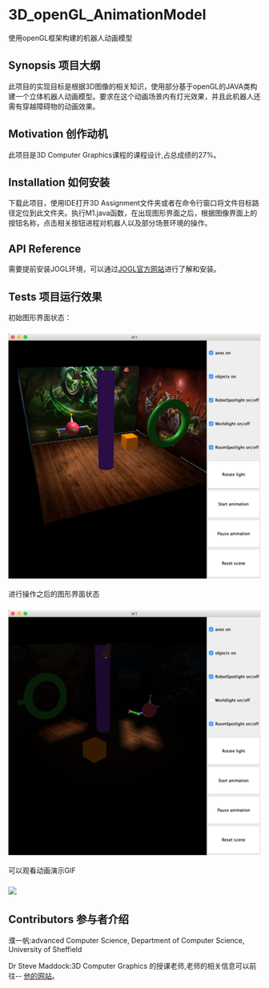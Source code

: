 # 3D_openGL_AnimationModel
使用openGL框架构建的机器人动画模型
## Synopsis 项目大纲
此项目的实现目标是根据3D图像的相关知识，使用部分基于openGL的JAVA类构建一个立体机器人动画模型。要求在这个动画场景内有灯光效果，并且此机器人还需有穿越障碍物的动画效果。
## Motivation 创作动机
此项目是3D Computer Graphics课程的课程设计,占总成绩的27%。
## Installation 如何安装
下载此项目，使用IDE打开3D Assignment文件夹或者在命令行窗口将文件目标路径定位到此文件夹。执行M1.java函数，在出现图形界面之后，根据图像界面上的按钮名称，点击相关按钮进程对机器人以及部分场景环境的操作。
## API Reference
需要提前安装JOGL环境，可以通过[JOGL官方网站](http://jogamp.org/jogl/www/)进行了解和安装。
## Tests 项目运行效果
初始图形界面状态：
### ![](https://github.com/frayds/3D_openGL_AnimationModel/raw/master/demo_pictures/demo1.png)
进行操作之后的图形界面状态
### ![](https://github.com/frayds/3D_openGL_AnimationModel/raw/master/demo_pictures/demo2.png)
可以观看动画演示GIF
### ![](https://github.com/frayds/3D_openGL_AnimationModel/raw/master/demo_pictures/presentation.gif)
## Contributors 参与者介绍
濮一帆:advanced Computer Science, Department of Computer Science, University of Sheffield

Dr Steve Maddock:3D Computer Graphics 的授课老师,老师的相关信息可以前往-- [他的网站](http://staffwww.dcs.shef.ac.uk/people/S.Maddock/index.shtml)。
